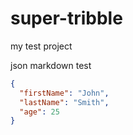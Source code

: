 # super-tribble
my test project

json markdown test
```json
{
  "firstName": "John",
  "lastName": "Smith",
  "age": 25
}
```

